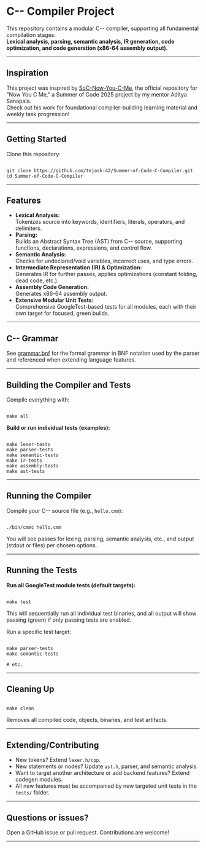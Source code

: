 # C-- Compiler Project

This repository contains a modular C-- compiler, supporting all fundamental compilation stages:  
**Lexical analysis, parsing, semantic analysis, IR generation, code optimization, and code generation (x86-64 assembly output).**  

---

## Inspiration

This project was inspired by [SoC-Now-You-C-Me](https://github.com/adityasanapala/SoC-Now-You-C-Me), the official repository for "Now You C Me," a Summer of Code 2025 project by my mentor Aditya Sanapala.  
Check out his work for foundational compiler-building learning material and weekly task progression!

---

## Getting Started

Clone this repository:
```

git clone https://github.com/tejask-42/Summer-of-Code-C-Compiler.git
cd Summer-of-Code-C-Compiler

```

---

## Features

- **Lexical Analysis:**  
  Tokenizes source into keywords, identifiers, literals, operators, and delimiters.
- **Parsing:**  
  Builds an Abstract Syntax Tree (AST) from C-- source, supporting functions, declarations, expressions, and control flow.
- **Semantic Analysis:**  
  Checks for undeclared/void variables, incorrect uses, and type errors.
- **Intermediate Representation (IR) & Optimization:**  
  Generates IR for further passes, applies optimizations (constant folding, dead code, etc.).
- **Assembly Code Generation:**  
  Generates x86-64 assembly output.
- **Extensive Modular Unit Tests:**  
  Comprehensive GoogleTest-based tests for all modules, each with their own target for focused, green builds.
---

## C-- Grammar

See [grammar.bnf](grammar.bnf) for the formal grammar in BNF notation used by the parser and referenced when extending language features.

---

## Building the Compiler and Tests

Compile everything with:
```

make all

```

**Build or run individual tests (examples):**
```

make lexer-tests
make parser-tests
make semantic-tests
make ir-tests
make assembly-tests
make ast-tests

```

---

## Running the Compiler

Compile your C-- source file (e.g., `hello.cmm`):
```

./bin/cmmc hello.cmm

```
You will see passes for lexing, parsing, semantic analysis, etc., and output (stdout or files) per chosen options.

---

## Running the Tests

**Run all GoogleTest module tests (default targets):**
```

make test

```
This will sequentially run all individual test binaries, and all output will show passing (green) if only passing tests are enabled.

Run a specific test target:
```

make parser-tests
make semantic-tests

# etc.

```

---

## Cleaning Up

```

make clean

```

Removes all compiled code, objects, binaries, and test artifacts.

---

## Extending/Contributing

- New tokens? Extend `lexer.h/cpp`.
- New statements or nodes? Update `ast.h`, parser, and semantic analysis.
- Want to target another architecture or add backend features? Extend codegen modules.
- All new features must be accompanied by new targeted unit tests in the `tests/` folder.

---

## Questions or issues?

Open a GitHub issue or pull request. Contributions are welcome!

---
